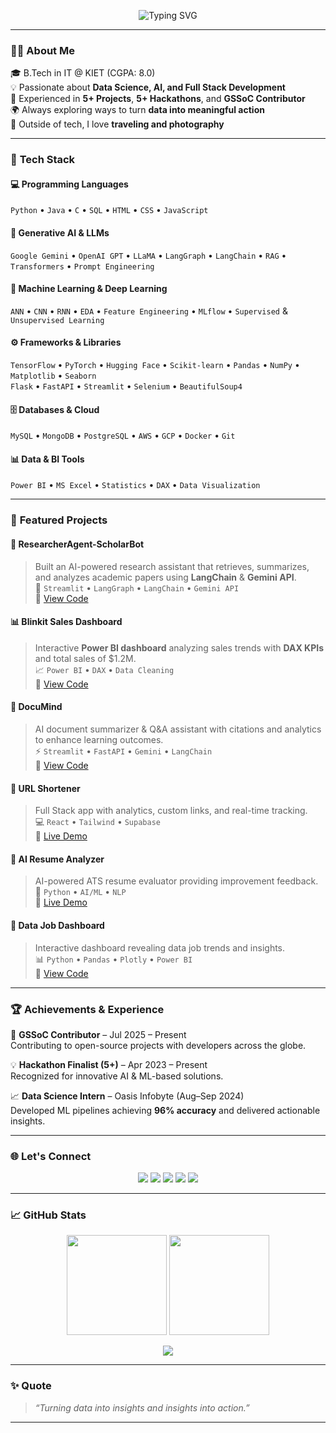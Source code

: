 <!-- Typing SVG -->
<p align="center">
  <img src="https://readme-typing-svg.demolab.com?font=Fira+Code&weight=500&size=25&pause=1000&color=00C853&center=true&vCenter=true&width=600&lines=Hi%20I'm%20Kunj%20Rastogi;Aspiring%20Data%20Analyst%20📊;AI%20%26%20ML%20Enthusiast%20🤖;Full%20Stack%20Learner%20💻;Turning%20Data%20into%20Insights!" alt="Typing SVG" />
</p>


---

### 👨‍💻 **About Me**
🎓 B.Tech in IT @ KIET (CGPA: 8.0)  
💡 Passionate about **Data Science, AI, and Full Stack Development**  
🚀 Experienced in **5+ Projects**, **5+ Hackathons**, and **GSSoC Contributor**  
🌍 Always exploring ways to turn **data into meaningful action**  
📸 Outside of tech, I love **traveling and photography**  

---

### 🧠 **Tech Stack**

#### 💻 Programming Languages  
`Python` • `Java` • `C` • `SQL` • `HTML` • `CSS` • `JavaScript`

#### 🤖 Generative AI & LLMs  
`Google Gemini` • `OpenAI GPT` • `LLaMA` • `LangGraph` • `LangChain` • `RAG` • `Transformers` • `Prompt Engineering`

#### 🧩 Machine Learning & Deep Learning  
`ANN` • `CNN` • `RNN` • `EDA` • `Feature Engineering` • `MLflow` • `Supervised` & `Unsupervised Learning`

#### ⚙️ Frameworks & Libraries  
`TensorFlow` • `PyTorch` • `Hugging Face` • `Scikit-learn` • `Pandas` • `NumPy` • `Matplotlib` • `Seaborn`  
`Flask` • `FastAPI` • `Streamlit` • `Selenium` • `BeautifulSoup4`

#### 🗄️ Databases & Cloud  
`MySQL` • `MongoDB` • `PostgreSQL` • `AWS` • `GCP` • `Docker` • `Git`

#### 📊 Data & BI Tools  
`Power BI` • `MS Excel` • `Statistics` • `DAX` • `Data Visualization`

---

### 🚀 **Featured Projects**

#### 🧠 ResearcherAgent-ScholarBot  
> Built an AI-powered research assistant that retrieves, summarizes, and analyzes academic papers using **LangChain** & **Gemini API**.  
🧩 `Streamlit` • `LangGraph` • `LangChain` • `Gemini API`  
🔗 [View Code](#)

#### 📊 Blinkit Sales Dashboard  
> Interactive **Power BI dashboard** analyzing sales trends with **DAX KPIs** and total sales of $1.2M.  
📈 `Power BI` • `DAX` • `Data Cleaning`  
🔗 [View Code](#)

#### 🧾 DocuMind  
> AI document summarizer & Q&A assistant with citations and analytics to enhance learning outcomes.  
⚡ `Streamlit` • `FastAPI` • `Gemini` • `LangChain`  
🔗 [View Code](#)

#### 🔗 URL Shortener  
> Full Stack app with analytics, custom links, and real-time tracking.  
💻 `React` • `Tailwind` • `Supabase`  
🔗 [Live Demo](#)

#### 🧰 AI Resume Analyzer  
> AI-powered ATS resume evaluator providing improvement feedback.  
🧠 `Python` • `AI/ML` • `NLP`  
🔗 [Live Demo](#)

#### 💼 Data Job Dashboard  
> Interactive dashboard revealing data job trends and insights.  
📊 `Python` • `Pandas` • `Plotly` • `Power BI`  
🔗 [View Code](#)

---

### 🏆 **Achievements & Experience**

🏅 **GSSoC Contributor** – Jul 2025 – Present  
Contributing to open-source projects with developers across the globe.  

💡 **Hackathon Finalist (5+)** – Apr 2023 – Present  
Recognized for innovative AI & ML-based solutions.  

📈 **Data Science Intern** – Oasis Infobyte (Aug–Sep 2024)  
Developed ML pipelines achieving **96% accuracy** and delivered actionable insights.

---

### 🌐 **Let's Connect**

<p align="center">
  <a href="mailto:kunjrastogi2919@gmail.com"><img src="https://img.shields.io/badge/Gmail-D14836?style=for-the-badge&logo=gmail&logoColor=white"/></a>
  <a href="https://www.linkedin.com/in/kunjrastogi"><img src="https://img.shields.io/badge/LinkedIn-0A66C2?style=for-the-badge&logo=linkedin&logoColor=white"/></a>
  <a href="https://github.com/Techykunj"><img src="https://img.shields.io/badge/GitHub-171515?style=for-the-badge&logo=github&logoColor=white"/></a>
  <a href="https://x.com/kunj_rasto97269"><img src="https://img.shields.io/badge/Twitter-000000?style=for-the-badge&logo=x&logoColor=white"/></a>
  <a href="https://kunjportfolia.netlify.app/"><img src="https://img.shields.io/badge/Portfolio-37C978?style=for-the-badge&logo=About.me&logoColor=white"/></a>
</p>

---

### 📈 **GitHub Stats**

<p align="center">
  <img src="https://github-readme-stats.vercel.app/api?username=kunjrastogi&show_icons=true&theme=vue&hide_border=true" height="160px"/>
  <img src="https://github-readme-stats.vercel.app/api/top-langs/?username=kunjrastogi&layout=compact&theme=vue&hide_border=true" height="160px"/>
</p>

<p align="center">
  <img src="https://github-profile-summary-cards.vercel.app/api/cards/profile-details?username=kunjrastogi&theme=vue"/>
</p>

---

### ✨ **Quote**
> _“Turning data into insights and insights into action.”_

---



